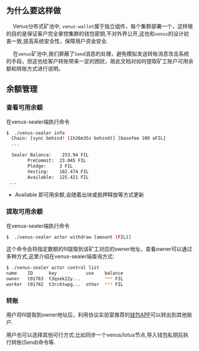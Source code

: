 
## 为什么要这样做

&ensp;&ensp; Venus分布式矿池中, `venus-wallet`属于独立组件，每个集群部署一个，这样做的目的是保证客户完全掌控集群的钱包密钥,不对外界公开,这也和`venus`的设计初衷一致,提高系统安全性，保障用户资金安全.

&ensp;&ensp; 在`venus`矿池中,我们屏蔽了`Send`消息的处理，避免模拟发送转账消息攻击系统的手段，但这也给客户转账带来一定的困扰，故此文档对如何提取矿工账户可用余额和转账方式进行说明。

## 余额管理

### 查看可用余额

在venus-sealer端执行命令
```sh
$  ./venus-sealer info
  Chain: [sync behind! (1h26m35s behind)] [basefee 100 aFIL]
  ...
  
  Sealer Balance:    253.94 FIL
        PreCommit:  23.045 FIL
        Pledge:     3 FIL
        Vesting:    102.474 FIL
        Available:  125.421 FIL
 ...
```
- Available 即可用余额,会随着出块或抵押释放等方式更新

### 提取可用余额

在venus-sealer端执行命令
```sh
$  ./venus-sealer actor withdraw [amount (FIL)]

```
这个命令会将指定数额的fil提取到该矿工对应的owner地址，查看owner可以通过多种方式,这里介绍在venus-sealer端查询方式:

```sh
$ ./venus-sealer actor control list
name    ID      key           use    balance                    
owner   t01763  t3qsek22y...         *** FIL  
worker  t01762  t3rcktwpg...  other  *** FIL  
```

### 转账

用户将fil提取到owner地址后，利用协议实验室推荐的[钱包APP](https://fivetoken.io/download)可以转出到其他账户.

用户也可以选择其他可行方式:比如同步一个venus/lotus节点,导入钱包私钥后执行转账(Send)命令等.
